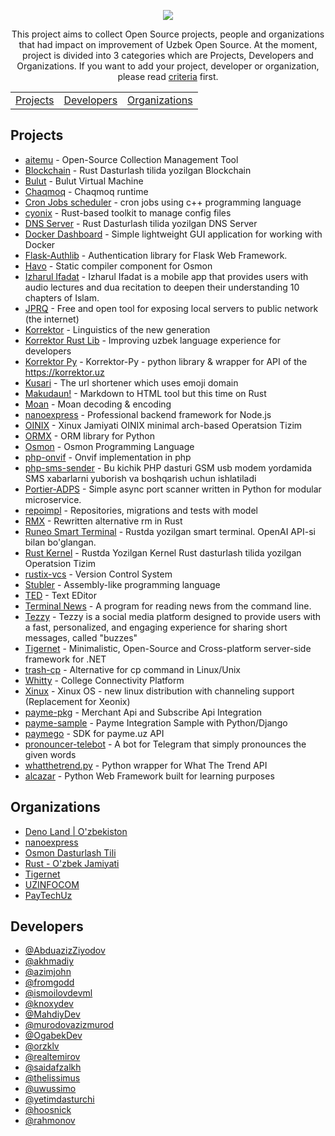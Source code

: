 <p align="center">
<!-- <h1 align="center">Awesome Uzbek Open Source</h1> -->
<!-- <p align="center">Collections of archives by Awesome Uzbek</p> -->
<img src="https://github.com/awesome-uz/.github/blob/main/PROFILE/banner.png?raw=true" align="center">
</p>

<p align="center">
    This project aims to collect Open Source projects, people and organizations that had impact on improvement of Uzbek Open Source. At the moment, project is divided into 3 categories which are Projects, Developers and Organizations. If you want to add your project, developer or organization, please read <a href="./CRITERIA.md">criteria</a> first.
</p>

<p align="center">
    <table align="center">
        <tr>
            <td align="center"><a href="#projects">Projects</a></td>
            <td align="center"><a href="#developers">Developers</a></td>
            <td align="center"><a href="#organizations">Organizations</a></td>
        </tr>
    </table>
</p>

## Projects

* [aitemu](https://github.com/saidafzalkh/aitemu) - Open-Source Collection Management Tool
* [Blockchain](https://github.com/ismoilovdevml/blockchain) - Rust Dasturlash tilida yozilgan Blockchain
* [Bulut](https://github.com/osmon-lang/bulut) - Bulut Virtual Machine
* [Chaqmoq](https://github.com/ismoilovdevml/chaqmoq) - Chaqmoq runtime
* [Cron Jobs scheduler](https://github.com/MahdiyDev/cron-jobs) - cron jobs using c++ programming language
* [cyonix](https://github.com/uzinfocom-org/cyonix) - Rust-based toolkit to manage config files
* [DNS Server](https://github.com/ismoilovdevml/dns-server) - Rust Dasturlash tilida yozilgan DNS Server
* [Docker Dashboard](https://github.com/AbduazizZiyodov/docker-dashboard) - Simple lightweight GUI application for working with Docker
* [Flask-Authlib](https://github.com/AbduazizZiyodov/flask-authlib) - Authentication library for Flask Web Framework.
* [Havo](https://github.com/osmon-lang/havo) - Static compiler component for Osmon
* [Izharul Ifadat](https://github.com/OgabekDev/IzharulIfadat) - Izharul Ifadat is a mobile app that provides users with audio lectures and dua recitation to deepen their understanding 10 chapters of Islam.
* [JPRQ](https://github.com/azimjohn/jprq) - Free and open tool for exposing local servers to public network (the internet)
* [Korrektor](https://github.com/uzinfocom-org/korrektor) - Linguistics of the new generation
* [Korrektor Rust Lib](https://github.com/uzinfocom-org/korrektor-rs) - Improving uzbek language experience for developers
* [Korrektor Py](https://github.com/AbduazizZiyodov/korrektor-py) - Korrektor-Py - python library & wrapper for API of the https://korrektor.uz
* [Kusari](https://github.com/orzklv/kusari) - The url shortener which uses emoji domain
* [Makudaun!](https://github.com/orzklv/makudaun) - Markdown to HTML tool but this time on Rust
* [Moan](https://github.com/orzklv/moan) - Moan decoding & encoding
* [nanoexpress](https://github.com/nanoexpress/nanoexpress) - Professional backend framework for Node.js
* [OINIX](https://github.com/ismoilovdevml/oinix) - Xinux Jamiyati OINIX minimal arch-based Operatsion Tizim
* [ORMX](https://github.com/murodovazizmurod/ormx) - ORM library for Python
* [Osmon](https://github.com/osmon-lang/osmon) - Osmon Programming Language
* [php-onvif](https://github.com/yetimdasturchi/php-onvif) - Onvif implementation in php
* [php-sms-sender](https://github.com/yetimdasturchi/php-sms-sender) - Bu kichik PHP dasturi GSM usb modem yordamida SMS xabarlarni yuborish va boshqarish uchun ishlatiladi
* [Portier-ADPS](https://github.com/fromgodd/portier-adps) - Simple async port scanner written in Python for modular microservice.
* [repoimpl](https://github.com/realtemirov/repoimpl) - Repositories, migrations and tests with model
* [RMX](https://github.com/ismoilovdevml/rmx) - Rewritten alternative rm in Rust
* [Runeo Smart Terminal](https://github.com/ismoilovdevml/runeo) - Rustda yozilgan smart terminal. OpenAI API-si bilan bo'glangan.
* [Rust Kernel](https://github.com/ismoilovdevml/rust-os) - Rustda Yozilgan Kernel Rust dasturlash tilida yozilgan Operatsion Tizim
* [rustix-vcs](https://github.com/knoxydev/rustix-vcs) - Version Control System
* [Stubler](https://github.com/fromgodd/stubler-lang) - Assembly-like programming language
* [TED](https://github.com/thelissimus/ted) - Text EDitor
* [Terminal News](https://github.com/knoxydev/terminal-news) - A program for reading news from the command line.
* [Tezzy](https://github.com/uwussimo/tezzy) - Tezzy is a social media platform designed to provide users with a fast, personalized, and engaging experience for sharing short messages, called "buzzes"
* [Tigernet](https://github.com/tigernetframework/Tigernet) - Minimalistic, Open-Source and Cross-platform server-side framework for .NET
* [trash-cp](https://github.com/akhmadiy/trash-cp) - Alternative for cp command in Linux/Unix
* [Whitty](https://github.com/uwussimo/whitty) - College Connectivity Platform
* [Xinux](https://github.com/uzinfocom-org/xinux) - Xinux OS - new linux distribution with channeling support (Replacement for Xeonix)
* [payme-pkg](https://github.com/PayTechUz/payme-pkg) - Merchant Api and Subscribe Api Integration
* [payme-sample](https://github.com/PayTechUz/payme-sample) - Payme Integration Sample with Python/Django
* [paymego](https://github.com/PayTechUz/paymego) - SDK for payme.uz API 
* [pronouncer-telebot](https://github.com/rahmonov/pronouncer-telebot) - A bot for Telegram that simply pronounces the given words 
* [whatthetrend.py](https://github.com/rahmonov/whatthetrend.py) - Python wrapper for What The Trend API 
* [alcazar](https://github.com/rahmonov/alcazar) - Python Web Framework built for learning purposes 

## Organizations

* [Deno Land | O'zbekiston](https://github.com/denolanduz)
* [nanoexpress](https://github.com/nanoexpress)
* [Osmon Dasturlash Tili](https://github.com/osmon-lang)
* [Rust - O'zbek Jamiyati](https://github.com/rust-lang-uz)
* [Tigernet](https://github.com/tigernetframework)
* [UZINFOCOM](https://github.com/uzinfocom-org)
* [PayTechUz](https://github.com/PayTechUz)

## Developers

* [@AbduazizZiyodov](https://github.com/AbduazizZiyodov)
* [@akhmadiy](https://github.com/akhmadiy)
* [@azimjohn](https://github.com/azimjohn)
* [@fromgodd](https://github.com/fromgodd)
* [@ismoilovdevml](https://github.com/ismoilovdevml)
* [@knoxydev](https://github.com/knoxydev)
* [@MahdiyDev](https://github.com/MahdiyDev)
* [@murodovazizmurod](https://github.com/murodovazizmurod)
* [@OgabekDev](https://github.com/OgabekDev)
* [@orzklv](https://github.com/orzklv)
* [@realtemirov](https://github.com/realtemirov)
* [@saidafzalkh](https://github.com/saidafzalkh)
* [@thelissimus](https://github.com/thelissimus)
* [@uwussimo](https://github.com/uwussimo)
* [@yetimdasturchi](https://github.com/yetimdasturchi)
* [@hoosnick](https://github.com/hoosnick)
* [@rahmonov](https://github.com/rahmonov)